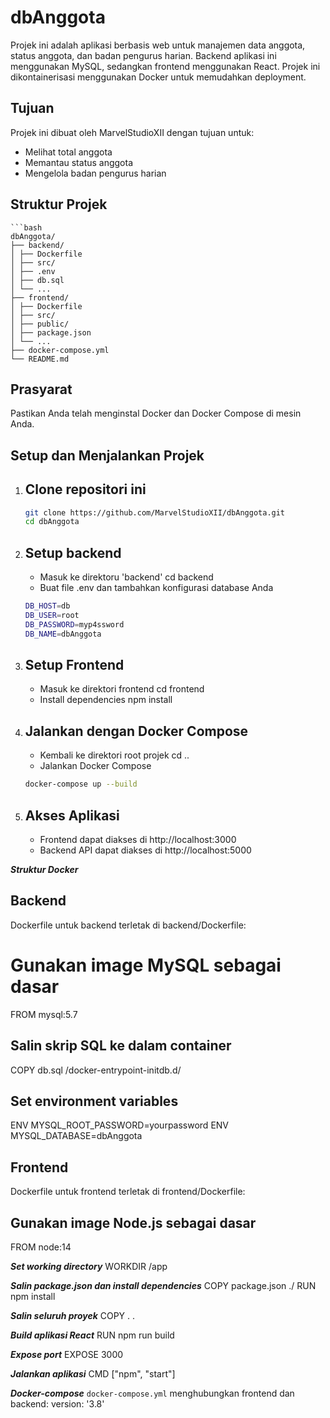 # dbAnggota

Projek ini adalah aplikasi berbasis web untuk manajemen data anggota, status anggota, dan badan pengurus harian. Backend aplikasi ini menggunakan MySQL, sedangkan frontend menggunakan React. Projek ini dikontainerisasi menggunakan Docker untuk memudahkan deployment.

## Tujuan

Projek ini dibuat oleh MarvelStudioXII dengan tujuan untuk:
- Melihat total anggota
- Memantau status anggota
- Mengelola badan pengurus harian

## Struktur Projek

	```bash
	dbAnggota/
	├── backend/
	│ ├── Dockerfile
	│ ├── src/
	│ ├── .env
	│ ├── db.sql
	│ └── ...
	├── frontend/
	│ ├── Dockerfile
	│ ├── src/
	│ ├── public/
	│ ├── package.json
	│ └── ...
	├── docker-compose.yml
	└── README.md



## Prasyarat

Pastikan Anda telah menginstal Docker dan Docker Compose di mesin Anda.

## Setup dan Menjalankan Projek

1. ## Clone repositori ini 

   ```bash
   git clone https://github.com/MarvelStudioXII/dbAnggota.git
   cd dbAnggota

2. ## Setup backend

	- Masuk ke direktoru 'backend'
	cd backend
	- Buat file .env dan tambahkan konfigurasi database Anda
	```bash
	DB_HOST=db
	DB_USER=root
	DB_PASSWORD=myp4ssword
	DB_NAME=dbAnggota

3. ## Setup Frontend

	- Masuk ke direktori frontend
	cd frontend
	- Install dependencies
	npm install
4. ## Jalankan dengan Docker Compose

	- Kembali ke direktori root projek
	cd ..
	- Jalankan Docker Compose
	```bash
	docker-compose up --build
5. ## Akses Aplikasi
	- Frontend dapat diakses di http://localhost:3000
	- Backend API dapat diakses di http://localhost:5000

***Struktur Docker***

## Backend
Dockerfile untuk backend terletak di backend/Dockerfile:
# Gunakan image MySQL sebagai dasar
FROM mysql:5.7

## Salin skrip SQL ke dalam container
COPY db.sql /docker-entrypoint-initdb.d/

## Set environment variables
ENV MYSQL_ROOT_PASSWORD=yourpassword
ENV MYSQL_DATABASE=dbAnggota

## Frontend
Dockerfile untuk frontend terletak di frontend/Dockerfile:
## Gunakan image Node.js sebagai dasar
FROM node:14

***Set working directory***
WORKDIR /app

***Salin package.json dan install dependencies***
COPY package.json ./
RUN npm install

***Salin seluruh proyek***
COPY . .

***Build aplikasi React***
RUN npm run build

***Expose port***
EXPOSE 3000

***Jalankan aplikasi***
CMD ["npm", "start"]

***Docker-compose***
`docker-compose.yml` menghubungkan frontend dan backend:
version: '3.8'

